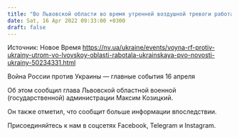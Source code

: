 ```yaml
---
title: "Во Львовской области во время утренней воздушной тревоги работала ПВО"
date: Sat, 16 Apr 2022 09:33:00 +0300
draft: false
---
```

Источник: Новое Время https://nv.ua/ukraine/events/voyna-rf-protiv-ukrainy-utrom-vo-lvovskoy-oblasti-rabotala-ukrainskaya-pvo-novosti-ukrainy-50234331.html


Война России против Украины — главные события 16 апреля

Об этом сообщил глава Львовской областной военной (государственной) администрации Максим Козицкий.

Он также отметил, что сообщит больше информации впоследствии.

Присоединяйтесь к нам в соцсетях Facebook, Telegram и Instagram.
